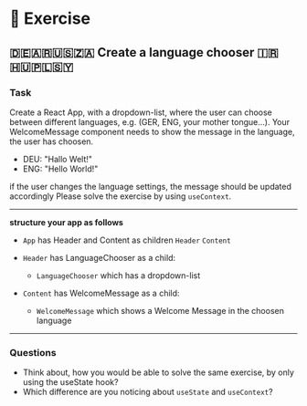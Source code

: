 
# :cartwheeling: Exercise


## :de::argentina::us::south_africa: Create a language chooser :iran::hungary::poland::syria:

### Task

Create a React App, with a dropdown-list, where the user can choose between different languages,
e.g. (GER, ENG, your mother tongue...). Your WelcomeMessage component needs to show the message in the language, the user has choosen.

- DEU: "Hallo Welt!"
- ENG: "Hello World!"

if the user changes the language settings, the message should be updated accordingly
Please solve the exercise by using `useContext`.

---

**structure your app as follows**

- `App` has Header and Content as children
    `Header` 
    `Content`

- `Header` has LanguageChooser as a child:
  - `LanguageChooser` which has a dropdown-list
- `Content` has WelcomeMessage as a child:
  - `WelcomeMessage` which shows a Welcome Message in the choosen language

---

### Questions

- Think about, how you would be able to solve the same exercise, by only using the useState hook?
- Which difference are you noticing about `useState` and `useContext`?





